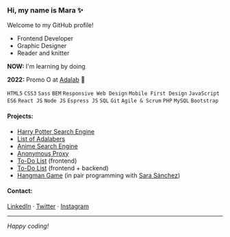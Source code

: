 ### Hi, my name is Mara ✨

Welcome to my GitHub profile!

- Frontend Developer
- Graphic Designer
- Reader and knitter

**NOW:** I'm learning by doing

**2022:** Promo O at [Adalab](https://adalab.es) 💜

`HTML5` `CSS3` `Sass` `BEM` `Responsive Web Design` `Mobile First Design` `JavaScript ES6` `React JS` `Node JS` `Espress JS` `SQL` `Git` `Agile & Scrum` `PHP` `MySQL` `Bootstrap`

#### Projects:

- [Harry Potter Search Engine](https://github.com/mararochafernandez/modulo-3-evaluacion-final)
- [List of Adalabers](https://github.com/mararochafernandez/modulo-3-evaluacion-intermedia)
- [Anime Search Engine](https://github.com/mararochafernandez/modulo-2-evaluacion-final)
- [Anonymous Proxy](https://github.com/mararochafernandez/modulo-1-evaluacion-final)
- [To-Do List](https://github.com/mararochafernandez/react-to-do-list) (frontend)
- [To-Do List](https://github.com/mararochafernandez/node-to-do-list) (frontend + backend)
- [Hangman Game](https://github.com/mararochafernandez/promo-o-module-3-pair-4-sprint-2-hangman-game) (in pair programming with [Sara Sánchez](https://github.com/SaraSanchezL))

#### Contact:

[LinkedIn](https://www.linkedin.com/in/mararochafernandez) · [Twitter](https://twitter.com/maranhaknits) · [Instagram](https://www.instagram.com/maranhaknits)

---

_Happy coding!_
